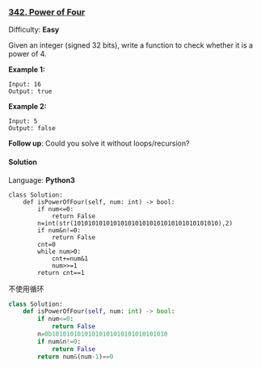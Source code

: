 ### [342\. Power of Four](https://leetcode.com/problems/power-of-four/)

Difficulty: **Easy**


Given an integer (signed 32 bits), write a function to check whether it is a power of 4.

**Example 1:**

```
Input: 16
Output: true
```


**Example 2:**

```
Input: 5
Output: false
```


**Follow up**: Could you solve it without loops/recursion?


#### Solution

Language: **Python3**

```python3
class Solution:
    def isPowerOfFour(self, num: int) -> bool:
        if num<=0:
            return False
        n=int(str(1010101010101010101010101010101010101010),2)
        if num&n!=0:
            return False
        cnt=0
        while num>0:
            cnt+=num&1
            num>>=1
        return cnt==1
```
不使用循环
```python
class Solution:
    def isPowerOfFour(self, num: int) -> bool:
        if num<=0:
            return False
        n=0b10101010101010101010101010101010
        if num&n!=0:
            return False
        return num&(num-1)==0
```